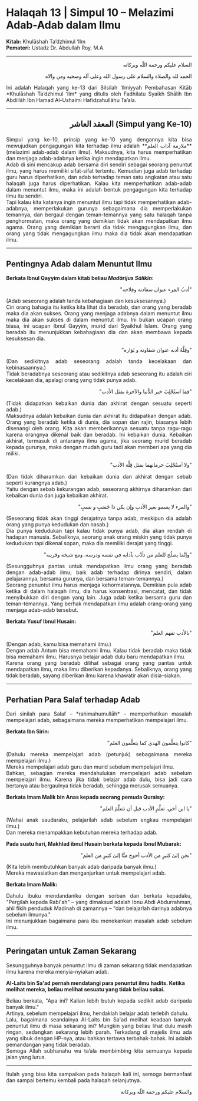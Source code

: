 # Halaqah 13 | Simpul 10 – Melazimi Adab-Adab dalam Ilmu

**Kitab:** Khulāshah Ta’dzhimul ‘Ilm  
**Pemateri:** Ustadz Dr. Abdullah Roy, M.A.

---

<p align="right">السلام عليكم ورحمة اللّه وبركاته</p>  
<p align="right">الحمد لله والصلاة والسلام على رسول الله وعلى آله وصحبه ومن والاه</p>  

<div align="justify">
Ini adalah Halaqah yang ke-13 dari Silsilah ‘Ilmiyyah Pembahasan Kitāb *Khulāshah Ta’dzhimul ‘Ilm* yang ditulis oleh Fadhilatu Syaikh Shālih Ibn Abdillāh Ibn Hamad Al-Ushaimi Hafidzahullāhu Ta’ala.
</div>

---

## <p align="right">المعقد العاشر (Simpul yang Ke-10)</p>

<div align="justify">
Simpul yang ke-10, prinsip yang ke-10 yang dengannya kita bisa mewujudkan pengagungan kita terhadap ilmu adalah **ملازمة آداب العلم** (melazimi adab-adab dalam ilmu). Maksudnya, kita harus memperhatikan dan menjaga adab-adabnya ketika ingin mendapatkan ilmu.
</div>

<div align="justify">
Adab di sini mencakup adab bersama diri sendiri sebagai seorang penuntut ilmu, yang harus memiliki sifat-sifat tertentu. Kemudian juga adab terhadap guru harus diperhatikan, dan adab terhadap teman satu angkatan atau satu halaqah juga harus diperhatikan. Kalau kita memperhatikan adab-adab dalam menuntut ilmu, maka ini adalah bentuk pengagungan kita terhadap ilmu itu sendiri.
</div>

<div align="justify">
Tapi kalau kita katanya ingin menuntut ilmu tapi tidak memperhatikan adab-adabnya, memperlakukan gurunya sebagaimana dia memperlakukan temannya, dan bergaul dengan teman-temannya yang satu halaqah tanpa penghormatan, maka orang yang demikian tidak akan mendapatkan ilmu agama. Orang yang demikian berarti dia tidak mengagungkan ilmu, dan orang yang tidak mengagungkan ilmu maka dia tidak akan mendapatkan ilmu.
</div>

---

## Pentingnya Adab dalam Menuntut Ilmu

**Berkata Ibnul Qayyim dalam kitab beliau *Madārijus Sālikīn*:**

<p align="right">"أدبُ المرء عنوان سعادته وفلاحه"</p>  
<div align="justify">(Adab seseorang adalah tanda kebahagiaan dan kesuksesannya.)</div>

<div align="justify">
Ciri orang bahagia itu ketika kita lihat dia beradab, dan orang yang beradab maka dia akan sukses. Orang yang menjaga adabnya dalam menuntut ilmu maka dia akan sukses di dalam menuntut ilmu. Ini bukan ucapan orang biasa, ini ucapan Ibnul Qayyim, murid dari Syaikhul Islam. Orang yang beradab itu menunjukkan kebahagiaan dia dan akan membawa kepada kesuksesan dia.
</div>

<p align="right">"وقِلَّةُ أدبه عنوان شقاوته و بَوَاره"</p>  
<div align="justify">(Dan sedikitnya adab seseorang adalah tanda kecelakaan dan kebinasaannya.)</div>

<div align="justify">
Tidak beradabnya seseorang atau sedikitnya adab seseorang itu adalah ciri kecelakaan dia, apalagi orang yang tidak punya adab.
</div>

<p align="right">"فما ٱستُجْلِبَ خير الدُّنيا والآخرة بمثل الأدب"</p>  
<div align="justify">(Tidak didapatkan kebaikan dunia dan akhirat dengan sesuatu seperti adab.)</div>

<div align="justify">
Maksudnya adalah kebaikan dunia dan akhirat itu didapatkan dengan adab. Orang yang beradab ketika di dunia, dia sopan dan rajin, biasanya lebih disenangi oleh orang. Kita akan memberikannya sesuatu tanpa ragu-ragu karena orangnya dikenal baik dan beradab. Ini kebaikan dunia. Kebaikan akhirat, termasuk di antaranya ilmu agama, jika seorang murid beradab kepada gurunya, maka dengan mudah guru tadi akan memberi apa yang dia miliki.
</div>

<p align="right">"ولا ٱستُجْلِبَ حرمانهما بمثل قِلَّة الأدب"</p>  
<div align="justify">(Dan tidak diharamkan dari kebaikan dunia dan akhirat dengan sebab seperti kurangnya adab.)</div>

<div align="justify">
Yaitu dengan sebab kekurangan adab, seseorang akhirnya diharamkan dari kebaikan dunia dan juga kebaikan akhirat.
</div>

<p align="right">"والمرء لا يسمو بغير الأدبِ وإن يكن ذا حَسَبٍ و نسبٍ"</p>  
<div align="justify">(Seseorang tidak akan tinggi derajatnya tanpa adab, meskipun dia adalah orang yang punya kedudukan dan nasab.)</div>

<div align="justify">
Dia punya kedudukan tapi kalau tidak punya adab, dia akan rendah di hadapan manusia. Sebaliknya, seorang anak orang miskin yang tidak punya kedudukan tapi dikenal sopan, maka dia memiliki derajat yang tinggi.
</div>

<p align="right">"وإنَّما يصلُح للعلم من تأدَّب بآدابه في نفسه ودرسه، ومع شيخه وقريبه"</p>  
<div align="justify">(Sesungguhnya pantas untuk mendapatkan ilmu orang yang beradab dengan adab-adab ilmu; baik adab terhadap dirinya sendiri, dalam pelajarannya, bersama gurunya, dan bersama teman-temannya.)</div>

<div align="justify">
Seorang penuntut ilmu harus menjaga kehormatannya. Demikian pula adab ketika di dalam halaqah ilmu, dia harus konsentrasi, mencatat, dan tidak menyibukkan diri dengan yang lain. Juga adab ketika bersama guru dan teman-temannya. Yang berhak mendapatkan ilmu adalah orang-orang yang menjaga adab-adab tersebut.
</div>

**Berkata Yusuf Ibnul Husain:**

<p align="right">"بالأدب تفهم العلم"</p>  
<div align="justify">(Dengan adab, kamu bisa memahami ilmu.)</div>

<div align="justify">
Dengan adab Antum bisa memahami ilmu. Kalau tidak beradab maka tidak bisa memahami ilmu. Harusnya belajar adab dulu baru mendapatkan ilmu.
</div>

<div align="justify">
Karena orang yang beradab dilihat sebagai orang yang pantas untuk mendapatkan ilmu, maka ilmu diberikan kepadanya. Sebaliknya, orang yang tidak beradab, sayang diberikan ilmu karena khawatir akan disia-siakan.
</div>

---

## Perhatian Para Salaf terhadap Adab

<div align="justify">
Dari sinilah para Salaf – *rahimahumullāh* – memperhatikan masalah mempelajari adab, sebagaimana mereka memperhatikan mempelajari ilmu.
</div>

**Berkata Ibn Sirin:**

<p align="right">"كانوا يتعلَّمون الهدى كما يتعلَّمون العلم"</p>  
<div align="justify">(Dahulu mereka mempelajari adab (petunjuk) sebagaimana mereka mempelajari ilmu.)</div>

<div align="justify">
Mereka mempelajari adab guru dan murid sebelum mempelajari ilmu.
</div>

<div align="justify">
Bahkan, sebagian mereka mendahulukan mempelajari adab sebelum mempelajari ilmu. Karena jika tidak belajar adab dulu, bisa jadi cara bertanya atau bergaulnya tidak beradab, sehingga merusak semuanya.
</div>

**Berkata Imam Malik bin Anas kepada seorang pemuda Quraisy:**

<p align="right">"يا ابن أخي، تعلَّمِ الأدب قبل أن تتعلَّمَ العلم"</p>  
<div align="justify">(Wahai anak saudaraku, pelajarilah adab sebelum engkau mempelajari ilmu.)</div>

<div align="justify">
Dan mereka menampakkan kebutuhan mereka terhadap adab.
</div>

**Pada suatu hari, Makhlad ibnul Husain berkata kepada Ibnul Mubarak:**

<p align="right">"نحن إلىٰ كثيرٍ من الأدب أحوج منَّا إلىٰ كثيرٍ من العلم"</p>  
<div align="justify">(Kita lebih membutuhkan banyak adab daripada banyak ilmu.)</div>

<div align="justify">
Mereka mewasiatkan dan menganjurkan untuk mempelajari adab.
</div>

**Berkata Imam Malik:**

<div align="justify">
Dahulu ibuku mendandaniku dengan sorban dan berkata kepadaku, "Pergilah kepada Rabi'ah" – yang dimaksud adalah Ibnu Abdi Abdurrahman, ahli fikih penduduk Madinah di zamannya – "dan belajarlah darinya adabnya sebelum ilmunya."
</div>

<div align="justify">
Ini menunjukkan bagaimana para ibu menekankan masalah adab sebelum ilmu.
</div>

---

## Peringatan untuk Zaman Sekarang

<div align="justify">
Sesungguhnya banyak penuntut ilmu di zaman sekarang tidak mendapatkan ilmu karena mereka menyia-nyiakan adab.
</div>

**Al-Laits bin Sa'ad pernah mendatangi para penuntut ilmu hadits. Ketika melihat mereka, beliau melihat sesuatu yang tidak beliau sukai.**  
<div align="justify">Beliau berkata, "Apa ini? Kalian lebih butuh kepada sedikit adab daripada banyak ilmu."</div>

<div align="justify">
Artinya, sebelum mempelajari ilmu, hendaklah belajar adab terlebih dahulu.
</div>

<div align="justify">
Lalu, bagaimana seandainya Al-Laits bin Sa'ad melihat keadaan banyak penuntut ilmu di masa sekarang ini? Mungkin yang beliau lihat dulu masih ringan, sedangkan sekarang lebih parah. Terkadang di majelis ilmu ada yang sibuk dengan HP-nya, atau bahkan tertawa terbahak-bahak. Ini adalah pemandangan yang tidak beradab.
</div>

<div align="justify">
Semoga Allah subhanahu wa ta’ala membimbing kita semuanya kepada jalan yang lurus.
</div>

---

<div align="justify">
Itulah yang bisa kita sampaikan pada halaqah kali ini, semoga bermanfaat dan sampai bertemu kembali pada halaqah selanjutnya.
</div>

<p align="right">والسلام عليكم ورحمة اللّه وبركاته</p>
